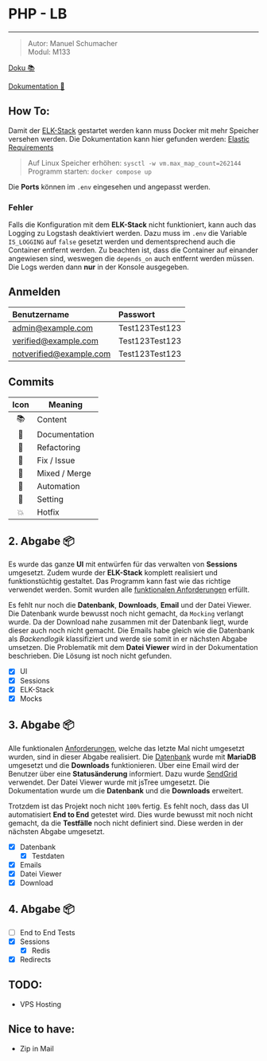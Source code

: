 # PHP - LB

---

> Autor: Manuel Schumacher <br>
> Modul: M133

[Doku 📚](https://bztfinformatik.github.io/lernportfolio-21r8390-php/)

[Dokumentation 📂](https://github.com/bztfinformatik/lernportfolio-21r8390-php)

## How To:

Damit der [ELK-Stack](https://www.elastic.co/what-is/elk-stack) gestartet werden kann muss Docker mit mehr Speicher versehen werden. Die Dokumentation kann hier gefunden werden: [Elastic Requirements](https://www.elastic.co/guide/en/elasticsearch/reference/current/docker.html#docker-prod-prerequisites)

> Auf Linux Speicher erhöhen: `sysctl -w vm.max_map_count=262144` <br>
> Programm starten: `docker compose up`

Die **Ports** können im `.env` eingesehen und angepasst werden.

### Fehler

Falls die Konfiguration mit dem **ELK-Stack** nicht funktioniert, kann auch das Logging zu Logstash deaktiviert werden. Dazu muss im `.env` die Variable `IS_LOGGING` auf `false` gesetzt werden und dementsprechend auch die Container entfernt werden. Zu beachten ist, dass die Container auf einander angewiesen sind, weswegen die `depends_on` auch entfernt werden müssen. Die Logs werden dann **nur** in der Konsole ausgegeben.

## Anmelden

| Benutzername            | Passwort       |
| :---------------------- | :------------- |
| admin@example.com       | Test123Test123 |
| verified@example.com    | Test123Test123 |
| notverified@example.com | Test123Test123 |

## Commits

| Icon | Meaning       |
| :--: | ------------- |
|  📚  | Content       |
|  💬  | Documentation |
|  🦄  | Refactoring   |
|  🤡  | Fix / Issue   |
|  🥞  | Mixed / Merge |
|  👷  | Automation    |
|  📝  | Setting       |
|  💥  | Hotfix        |

## 2. Abgabe 📦

Es wurde das ganze **UI** mit entwürfen für das verwalten von **Sessions** umgesetzt. Zudem wurde der **ELK-Stack** komplett realisiert und funktionstüchtig gestaltet. Das Programm kann fast wie das richtige verwendet werden. Somit wurden alle [funktionalen Anforderungen](https://bztfinformatik.github.io/lernportfolio-21r8390-php/LB1/Anforderung/Funktionale/) erfüllt.

Es fehlt nur noch die **Datenbank**, **Downloads**, **Email** und der Datei Viewer. Die Datenbank wurde bewusst noch nicht gemacht, da `Mocking` verlangt wurde. Da der Download nahe zusammen mit der Datenbank liegt, wurde dieser auch noch nicht gemacht. Die Emails habe gleich wie die Datenbank als _Backendlogik_ klassifiziert und werde sie somit in er nächsten Abgabe umsetzen. Die Problematik mit dem **Datei Viewer** wird in der Dokumentation beschrieben. Die Lösung ist noch nicht gefunden.

-   [x] UI
-   [x] Sessions
-   [x] ELK-Stack
-   [x] Mocks

## 3. Abgabe 📦

Alle funktionalen [Anforderungen](https://bztfinformatik.github.io/lernportfolio-21r8390-php/LB1/Anforderung/Funktionale/), welche das letzte Mal nicht umgesetzt wurden, sind in dieser Abgabe realisiert. Die [Datenbank](mariadb/README.md) wurde mit **MariaDB** umgesetzt und die **Downloads** funktionieren. Über eine Email wird der Benutzer über eine **Statusänderung** informiert. Dazu wurde [SendGrid](https://sendgrid.com/) verwendet. Der Datei Viewer wurde mit jsTree umgesetzt. Die Dokumentation wurde um die **Datenbank** und die **Downloads** erweitert.

Trotzdem ist das Projekt noch nicht `100%` fertig. Es fehlt noch, dass das UI automatisiert **End to End** getestet wird. Dies wurde bewusst mit noch nicht gemacht, da die **Testfälle** noch nicht definiert sind. Diese werden in der nächsten Abgabe umgesetzt.

-   [x] Datenbank
    -   [x] Testdaten
-   [x] Emails
-   [x] Datei Viewer
-   [x] Download

## 4. Abgabe 📦

-   [ ] End to End Tests
-   [x] Sessions
    -   [x] Redis
-   [x] Redirects

## TODO:

-   VPS Hosting

## Nice to have:

-   Zip in Mail
